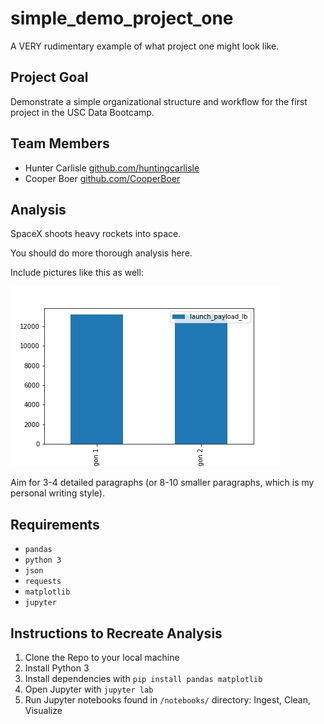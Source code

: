 # simple_demo_project_one
A VERY rudimentary example of what project one might look like.

## Project Goal
Demonstrate a simple organizational structure and workflow for the first project in the USC Data Bootcamp.

## Team Members
- Hunter Carlisle [github.com/huntingcarlisle](https://github.com/huntingcarlisle)
- Cooper Boer [github.com/CooperBoer](https://github.com/CooperBoer)

## Analysis
SpaceX shoots heavy rockets into space.

You should do more thorough analysis here. 

Include pictures like this as well:

!['Launch Payloads'](./images/launch_payloads.jpg 'Launch Payloads')

Aim for 3-4 detailed paragraphs (or 8-10 smaller paragraphs, which is my personal writing style).

## Requirements
- `pandas`
- `python 3`
- `json`
- `requests`
- `matplotlib`
- `jupyter`

## Instructions to Recreate Analysis
1. Clone the Repo to your local machine
2. Install Python 3
3. Install dependencies with `pip install pandas matplotlib`
4. Open Jupyter with `jupyter lab`
5. Run Jupyter notebooks found in `/notebooks/` directory: Ingest, Clean, Visualize

